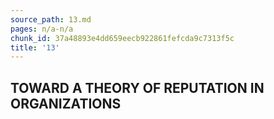 ```yaml
---
source_path: 13.md
pages: n/a-n/a
chunk_id: 37a48893e4dd659eecb922861fefcda9c7313f5c
title: '13'
---
```

## TOWARD A THEORY OF REPUTATION IN ORGANIZATIONS
